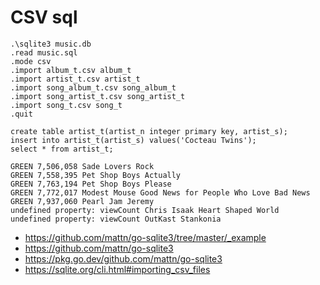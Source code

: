 # CSV sql

~~~
.\sqlite3 music.db
.read music.sql
.mode csv
.import album_t.csv album_t
.import artist_t.csv artist_t
.import song_album_t.csv song_album_t
.import song_artist_t.csv song_artist_t
.import song_t.csv song_t
.quit
~~~

~~~
create table artist_t(artist_n integer primary key, artist_s);
insert into artist_t(artist_s) values('Cocteau Twins');
select * from artist_t;
~~~

~~~
GREEN 7,506,058 Sade Lovers Rock
GREEN 7,558,395 Pet Shop Boys Actually
GREEN 7,763,194 Pet Shop Boys Please
GREEN 7,772,017 Modest Mouse Good News for People Who Love Bad News
GREEN 7,937,060 Pearl Jam Jeremy
undefined property: viewCount Chris Isaak Heart Shaped World
undefined property: viewCount OutKast Stankonia
~~~

- <https://github.com/mattn/go-sqlite3/tree/master/_example>
- <https://github.com/mattn/go-sqlite3>
- <https://pkg.go.dev/github.com/mattn/go-sqlite3>
- <https://sqlite.org/cli.html#importing_csv_files>

